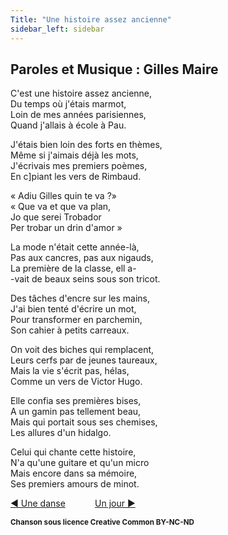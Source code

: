 ```yaml
---
Title: "Une histoire assez ancienne"
sidebar_left: sidebar
---
```


##  Paroles et Musique : Gilles Maire
  
C'est une histoire assez ancienne,  
Du temps où j'étais marmot,  
Loin de mes années parisiennes,  
Quand j'allais à école à Pau.  
  
J'étais bien loin des forts en thèmes,  
Même si j'aimais déjà les mots,  
J'écrivais mes premiers poèmes,  
En c]piant les vers de Rimbaud.  
  
« Adiu Gilles quin te va ?»  
« Que va et que va plan,  
Jo que serei Trobador  
Per trobar un drin d'amor »  
  
La mode n'était cette année-là,  
Pas aux cancres, pas aux nigauds,  
La première de la classe, ell a-  
-vait de beaux seins sous son tricot.  
  
Des tâches d'encre sur les mains,  
J'ai bien tenté d'écrire un mot,  
Pour transformer en parchemin,  
Son cahier à petits carreaux.  
  
On voit des biches qui remplacent,  
Leurs cerfs par de jeunes taureaux,  
Mais la vie s'écrit pas, hélas,  
Comme un vers de Victor Hugo.  
  
Elle confia ses premières bises,  
A un gamin pas tellement beau,  
Mais qui portait sous ses chemises,  
Les allures d'un hidalgo.  
  
Celui qui chante cette histoire,  
N'a qu'une guitare et qu'un micro  
Mais encore dans sa mémoire,  
Ses premiers amours de minot.  
  


[ ◀ Une danse](../une_danse) ​ ​ ​ ​ ​ ​ ​ ​ ​ ​ ​ ​[Un jour ▶](../un_jour)


<b><sub>Chanson sous licence Creative Common BY-NC-ND</sub></b>
